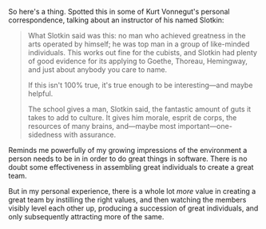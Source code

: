 <!--
.. title: Vonnegut on software development teams.
.. slug: vonnegut-on-software-development-teams
.. date: 2019-06-30 21:28:04-05:00
.. tags: todo
.. link: 
.. description: 
.. type: text
-->


So here's a thing. Spotted this in some of Kurt Vonnegut's personal
correspondence, talking about an instructor of his named Slotkin:

> What Slotkin said was this: no man who achieved greatness in the arts operated
> by himself; he was top man in a group of like-minded individuals. This works
> out fine for the cubists, and Slotkin had plenty of good evidence for its
> applying to Goethe, Thoreau, Hemingway, and just about anybody you care to
> name.
>
> If this isn't 100% true, it's true enough to be interesting—and maybe helpful.
>
> The school gives a man, Slotkin said, the fantastic amount of guts it takes to
> add to culture. It gives him morale, esprit de corps, the resources of many
> brains, and—maybe most important—one-sidedness with assurance.

Reminds me powerfully of my growing impressions of the environment a person
needs to be in in order to do great things in software. There is no doubt some
effectiveness in assembling great individuals to create a great team.

But in my personal experience, there is a whole lot _more_ value in creating a
great team by instilling the right values, and then watching the members
visibly level each other up, producing a succession of great individuals,
and only subsequently attracting more of the same.

